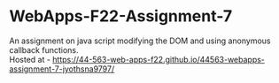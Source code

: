 # WebApps-F22-Assignment-7
An assignment on java script modifying the DOM and using anonymous callback functions. <br>
Hosted at - https://44-563-web-apps-f22.github.io/44563-webapps-assignment-7-jyothsna9797/